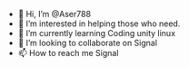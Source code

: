 - 👋 Hi, I’m @Aser788
- 👀 I’m interested in helping those who need.
- 🌱 I’m currently learning Coding unity linux 
- 💞️ I’m looking to collaborate on Signal
- 📫 How to reach me Signal

<!---
Aser788/Aser788 is a ✨ special ✨ repository because its `README.md` (this file) appears on your GitHub profile.
You can click the Preview link to take a look at your changes.
--->
